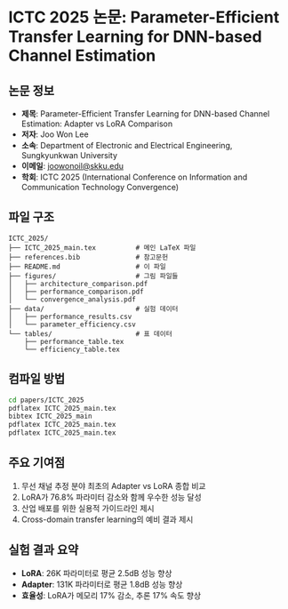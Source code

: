 # ICTC 2025 논문: Parameter-Efficient Transfer Learning for DNN-based Channel Estimation

## 논문 정보
- **제목**: Parameter-Efficient Transfer Learning for DNN-based Channel Estimation: Adapter vs LoRA Comparison
- **저자**: Joo Won Lee
- **소속**: Department of Electronic and Electrical Engineering, Sungkyunkwan University
- **이메일**: joowonoil@skku.edu
- **학회**: ICTC 2025 (International Conference on Information and Communication Technology Convergence)

## 파일 구조
```
ICTC_2025/
├── ICTC_2025_main.tex          # 메인 LaTeX 파일
├── references.bib              # 참고문헌
├── README.md                   # 이 파일
├── figures/                    # 그림 파일들
│   ├── architecture_comparison.pdf
│   ├── performance_comparison.pdf
│   └── convergence_analysis.pdf
├── data/                       # 실험 데이터
│   ├── performance_results.csv
│   └── parameter_efficiency.csv
└── tables/                     # 표 데이터
    ├── performance_table.tex
    └── efficiency_table.tex
```

## 컴파일 방법
```bash
cd papers/ICTC_2025
pdflatex ICTC_2025_main.tex
bibtex ICTC_2025_main
pdflatex ICTC_2025_main.tex
pdflatex ICTC_2025_main.tex
```

## 주요 기여점
1. 무선 채널 추정 분야 최초의 Adapter vs LoRA 종합 비교
2. LoRA가 76.8% 파라미터 감소와 함께 우수한 성능 달성
3. 산업 배포를 위한 실용적 가이드라인 제시
4. Cross-domain transfer learning의 예비 결과 제시

## 실험 결과 요약
- **LoRA**: 26K 파라미터로 평균 2.5dB 성능 향상
- **Adapter**: 131K 파라미터로 평균 1.8dB 성능 향상
- **효율성**: LoRA가 메모리 17% 감소, 추론 17% 속도 향상